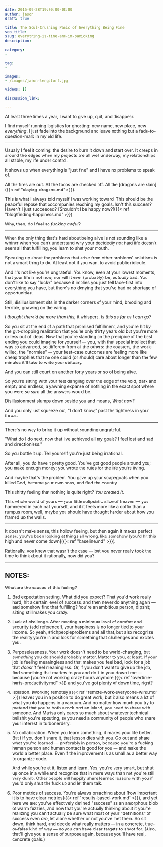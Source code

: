 ```yaml
---
date: 2015-09-28T19:20:00-08:00
author: jason
draft: true

title: The Soul-Crushing Panic of Everything Being Fine
seo_title:
slug: everything-is-fine-and-im-panicking
description:

category:
-

tag:
-

images:
- /images/jason-lengstorf.jpg

videos: []

discussion_link:

---
```


At least three times a year, I want to give up, quit, and disappear.

I find myself running logistics for ghosting: new name, new place, new *everything*. I just fade into the background and leave nothing but a fade-to-question-mark in my old life.

***

Usually I feel it coming: the desire to burn it down and start over. It creeps in around the edges when my projects are all well underway, my relationships all stable, my life under control.

It shows up when everything is "just fine" and I have no problems to speak of.

All the fires are out. All the todos are checked off. All the [dragons are slain]({{< ref "slaying-dragons.md" >}}).

This is what I always told myself I was working toward. This should be the peaceful repose that accompanies reaching my goals. Isn't this success? Haven't I just succeeded? [Shouldn't I be happy now?]({{< ref "blog/finding-happiness.md" >}})

Why, then, do I feel so *fucking awful*?

***

When the only thing that's hard about being alive is not sounding like a whiner when you can't understand why your decidedly _not_ hard life doesn't seem all that fulfilling, you learn to shut your mouth.

Speaking up about the problems that arise from other problems' solutions is not a smart thing to do. At least not if you want to avoid public ridicule.

And it's not like you're ungrateful. You know, even at your lowest moments, that your life is not now, nor will it ever (probably) be, _actually_ bad. You don't like to say "lucky" because it implies you just fell face-first into everything you have, but there's no denying that you've had no shortage of opportunities.

Still, disillusionment sits in the darker corners of your mind, brooding and terrible, gnawing on the wiring.

*I thought there'd be more than this,* it whispers. *Is this as far as I can go?*

So you sit at the end of a path that promised fulfillment, and you're hit by the gut-dropping realization that you're only thirty years old but you're more or less out of ideas. Now that you're standing on the precipice of the best ending you could imagine for yourself — you, with that special intellect that was so advanced, so different from all the others: the coasters, the weak-willed, the "normies" — your best-case outcomes are feeling more like cheap trophies that no one could (or should) care about longer than the few minutes it'll take to write your obituary.

And you can still count on another forty years or so of being alive.

So you're sitting with your feet dangling over the edge of the void, dark and empty and endless, a yawning expanse of nothing in the exact spot where you were *so sure* all the answers would be.

Disillusionment slumps down beside you and moans, *What now?*

And you only just squeeze out, "I don't know," past the tightness in your throat.

***

There's no way to bring it up without sounding ungrateful.

"What do I do next, now that I've achieved all my goals? I feel lost and sad and directionless."

So you bottle it up. Tell yourself you're just being irrational.

After all, you *do* have it pretty good. You've got good people around you; you make enough money; you wrote the rules for the life you're living.

And maybe that's the problem. You gave up your scapegoats when you killed God, became your own boss, and fled the country.

This shitty feeling that nothing is quite right? *You created it.*

This whole world of yours — your little solipsistic slice of heaven — you hammered in each nail yourself, and if it feels more like a coffin than a rumpus room, well, maybe you should have thought harder about how you framed up the walls.

***

It doesn't make sense, this hollow feeling, but then again it makes perfect sense: you've been looking at things all wrong, like somehow [you'd hit this high and never come down]({{< ref "baseline.md" >}}).

Rationally, you knew that wasn't the case — but you never really took the time to think about it rationally, now did you?

***

## NOTES:

What are the causes of this feeling?

1.  Bad expectation setting. What did you expect? That you'd work really hard, 
    hit a certain level of success, and then never do anything again — and somehow find that fulfilling? You're an ambitious person, dipshit; sitting still makes you crazy.

2.  Lack of challenge. After meeting a minimum level of comfort and security 
    (add reference!), your happiness is no longer tied to your income. So yeah, #richpeopleproblems and all that, but also recognize the reality you're in and look for something that challenges and excites you.

3.  Purposelessness. Your work doesn't need to be world-changing, but 
    _something_ you do should probably matter. Matter to you, at least. If your job is feeling meaningless and that makes you feel bad, look for a job that _doesn't_ feel meaningless. Or, if you don't want to give up the job, find something that matters to you and do it in your down time — because [you're not working crazy hours anymore]({{< ref "overtime-hurts-productivity.md" >}}) and you've got plenty of down time, right?

4.  Isolation. [Working remotely]({{< ref "remote-work-everyoone-wins.md" >}}) 
    leaves you in a position to do great work, but it also means a lot of what you do happens in a vacuum. And no matter how much you try to pretend that you're both a rock _and_ an island, you need to share with someone. And Marisa only cares so much about whatever technical bullshit you're spouting, so you need a community of people who share your interest in turbonerdery.
   
5.  No collaboration. When you learn something, it makes your life better. But i
    if you don't share it, that lesson dies with you. Go out and share what you've learned — preferably in person, because you're a fucking human person and human contact is good for you — and make the world a better place. Even if the improvement is as small as a better way to organize code.
    
    And while you're at it, listen and learn. Yes, you're very smart, but shut up once in a while and recognize that in more ways than not you're still very dumb. Other people will happily share learned lessons with you if you'd only shut the fuck up and let them talk.

6.  Poor metrics of success. You're always preaching about [how important it is 
    to have clear metrics]({{< ref "results-based-work.md" >}}), and yet here we are: you've effectively defined "success" as an amorphous blob of warm fuzzies, and now that you're actually thinking about it you're realizing you can't actually be sure what most of your "definitions" of success even _are_, let alone whether or not you've met them. So sit down, think hard, and decide what really matters — in a concrete, true-or-false kind of way — so you can have clear targets to shoot for. (Also, that'll give you a sense of purpose again, because you'll have real, concrete goals.)
